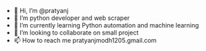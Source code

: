 - 👋 Hi, I’m @pratyanj
- 👀 I’m python developer and web scraper
- 🌱 I’m currently learning Python automation and machine learning
- 💞️ I’m looking to collaborate on small project
- 📫 How to reach me pratyanjmodh1205.gmail.com

<!---
pratyanj/pratyanj is a ✨ special ✨ repository because its `README.md` (this file) appears on your GitHub profile.
You can click the Preview link to take a look at your changes.
--->
